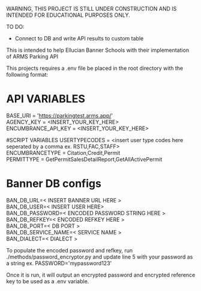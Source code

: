 WARNING, THIS PROJECT IS STILL UNDER CONSTRUCTION AND IS INTENDED FOR EDUCATIONAL PURPOSES ONLY.

TO DO:
- Connect to DB and write API results to custom table

This is intended to help Ellucian Banner Schools with their implementation of ARMS Parking API

This projects requires a .env file be placed in the root directory with the following format:

# API VARIABLES
BASE_URI = 'https://parkingtest.arms.app/'  
AGENCY_KEY = <INSERT_YOUR_KEY_HERE>  
ENCUMBRANCE_API_KEY = <INSERT_YOUR_KEY_HERE>  

#SCRIPT VARIABLES
USERTYPECODES = <insert user type codes here seperated by a comma ex. RSTU,FAC,STAFF>  
ENCUMBRANCETYPE = Citation,Credit,Permit  
PERMITTYPE = GetPermitSalesDetailReport,GetAllActivePermit  

# Banner DB configs
BAN_DB_URL=< INSERT BANNER URL HERE >  
BAN_DB_USER=< INSERT USER HERE>  
BAN_DB_PASSWORD=< ENCODED PASSWORD STRING HERE >  
BAN_DB_REFKEY=< ENCODED REFKEY HERE >  
BAN_DB_PORT=< DB PORT >  
BAN_DB_SERVICE_NAME=< SERVICE NAME >  
BAN_DIALECT=< DIALECT >  
  
To populate the encoded password and refkey, run ./methods/password_encryptor.py and update line 5 with your password as a string ex. PASSWORD='mypassword123'  
  
Once it is run, it will output an encrypted password and encrypted reference key to be used as a .env variable.
